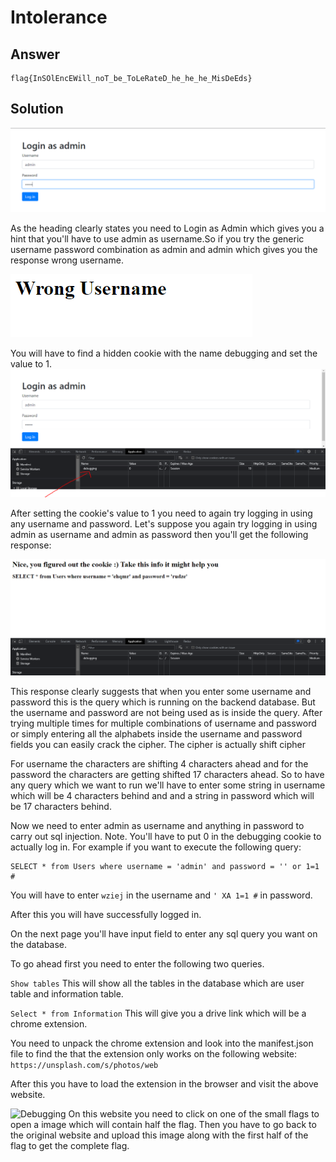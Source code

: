 # Intolerance

## Answer

```
flag{InSOlEncEWill_noT_be_ToLeRateD_he_he_he_MisDeEds}
```

## Solution

![Website-Preview](./Website.PNG)

As the heading clearly states you need to Login as Admin which gives you a hint that you'll have to use admin as username.So if you try the generic username password combination as admin and admin which gives you the response wrong username.

![Wrong Username](./WrongUsername.PNG)

You will have to find a hidden cookie with the name debugging and set the value to 1.
![Cookie](./Cookie.PNG)

After setting the cookie's value to 1 you need to again try logging in using any username and password. Let's suppose you again try logging in using admin as username and admin as password then you'll get the following response:

![Debugging](./Debugging.PNG)

This response clearly suggests that when you enter some username and password this is the query which is running on the backend database. But the username and password are not being used as is inside the query. After trying multiple times for multiple combinations of username and password or simply entering all the alphabets inside the username and password fields you can easily crack the cipher. The cipher is actually shift cipher

For username the characters are shifting 4 characters ahead and for the password the characters are getting shifted 17 characters ahead. So to have any query which we want to run we'll have to enter some string in username which will be 4 characters behind and and a string in password which will be 17 characters behind.

Now we need to enter admin as username and anything in password to carry out sql injection.
Note. You'll have to put 0 in the debugging cookie to actually log in. 
For example if you want to execute the following query:
```
SELECT * from Users where username = 'admin' and password = '' or 1=1 #
```
You will have to enter ```wziej``` in the username and ```' XA 1=1 #``` in password.

After this you will have successfully logged in.

On the next page you'll have input field to enter any sql query you want on the database.

To go ahead first you need to enter the following two queries.

```Show tables```
This will show all the tables in the database which are user table and information table.

```Select * from Information```
This will give you a drive link which will be a chrome extension.

You need to unpack the chrome extension and look into the manifest.json file to find the that the extension only works on the following website:
``` https://unsplash.com/s/photos/web ```

After this you have to load the extension in the browser and visit the above website.


![Debugging](./Flags.PNG)
On this website you need to click on one of the small flags to open a image which will contain half the flag.
Then you have to go back to the original website and upload this image along with the first half of the flag to get the complete flag. 


